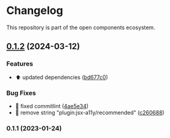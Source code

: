 # Changelog

This repository is part of the open components ecosystem.

## [0.1.2](https://github.com/texttree/template-rcl/compare/v0.1.1...v0.1.2) (2024-03-12)

### Features

- :arrow_up: updated dependencies ([bd677c0](https://github.com/texttree/template-rcl/commit/bd677c0bf92b439374bdcb41976e0c72b8c2dab8))

### Bug Fixes

- :rotating_light: fixed commitlint ([4ae5e34](https://github.com/texttree/template-rcl/commit/4ae5e3415f5a3bb66ec650d91d4d736761139018))
- :wrench: remove string "plugin:jsx-a11y/recommended" ([c260688](https://github.com/texttree/template-rcl/commit/c260688780f295603e81a557797e7aa305151fa9))

### 0.1.1 (2023-01-24)
